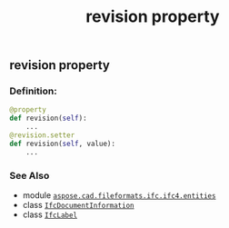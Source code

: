 ﻿---
title: revision property
second_title: Aspose.CAD for Python via .NET API References
description: 
type: docs
weight: 170
url: /python-net/aspose.cad.fileformats.ifc.ifc4.entities/ifcdocumentinformation/revision/
is_root: false
---

## revision property

### Definition:
```python
@property
def revision(self):
    ...
@revision.setter
def revision(self, value):
    ...
```

### See Also
* module [`aspose.cad.fileformats.ifc.ifc4.entities`](../../)
* class [`IfcDocumentInformation`](/cad/python-net/aspose.cad.fileformats.ifc.ifc4.entities/ifcdocumentinformation)
* class [`IfcLabel`](/cad/python-net/aspose.cad.fileformats.ifc.ifc4.types/ifclabel)
